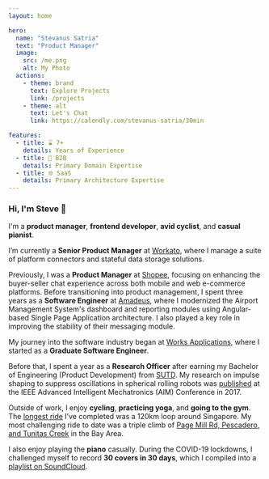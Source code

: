 ```yaml
---
layout: home

hero:
  name: "Stevanus Satria"
  text: "Product Manager"
  image:
    src: /me.png
    alt: My Photo
  actions:
    - theme: brand
      text: Explore Projects
      link: /projects
    - theme: alt
      text: Let's Chat
      link: https://calendly.com/stevanus-satria/30min

features:
  - title: ⌛ 7+
    details: Years of Experience
  - title: 💼 B2B
    details: Primary Domain Expertise
  - title: 🌐 SaaS
    details: Primary Architecture Expertise
---
```


### Hi, I'm Steve 👋

I'm a **product manager**, **frontend developer**, **avid cyclist**, and **casual pianist**.

I’m currently a **Senior Product Manager** at [Workato](https://www.workato.com), where I manage a suite of platform connectors and stateful data storage solutions.

Previously, I was a **Product Manager** at [Shopee](https://shopee.sg), focusing on enhancing the buyer-seller chat experience across both mobile and web e-commerce platforms. Before transitioning into product management, I spent three years as a **Software Engineer** at [Amadeus](https://www.amadeus.com), where I modernized the Airport Management System's dashboard and reporting modules using Angular-based Single Page Application architecture. I also played a key role in improving the stability of their messaging module.

My journey into the software industry began at [Works Applications](https://www.worksap.sg/), where I started as a **Graduate Software Engineer**.

Before that, I spent a year as a **Research Officer** after earning my Bachelor of Engineering (Product Development) from [SUTD](https://www.sutd.edu.sg/). My research on impulse shaping to suppress oscillations in spherical rolling robots was [published](https://ieeexplore.ieee.org/document/8014259) at the IEEE Advanced Intelligent Mechatronics (AIM) Conference in 2017.

Outside of work, I enjoy **cycling**, **practicing yoga**, and **going to the gym**. The [longest ride](https://www.strava.com/activities/11811566357) I’ve completed was a 120km loop around Singapore. My most challenging ride to date was a triple climb of [Page Mill Rd, Pescadero, and Tunitas Creek](https://www.strava.com/activities/12183241879) in the Bay Area.

I also enjoy playing the **piano** casually. During the COVID-19 lockdowns, I challenged myself to record **30 covers in 30 days**, which I compiled into a [playlist on SoundCloud](https://soundcloud.com/stevanus-satria/sets/piano-covers).

